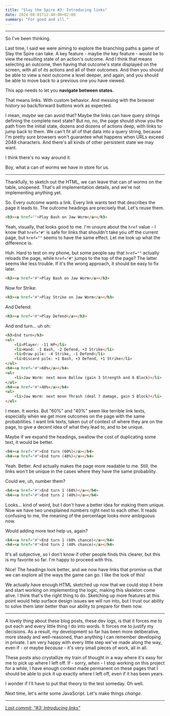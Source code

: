 ```yaml
---
title: "Slay the Spire #3: Introducing links"
date: 2024-08-01T12:40:00+02:00
summary: "For good and ill."
---
```


---

So I've been thinking. 

Last time, I said we were aiming to explore the branching paths a game of Slay the Spire can take. A key feature - maybe _the_ key feature - would be to view the resulting state of an action's outcome. And I think that means selecting an outcome, then having that outcome's state displayed on the screen, with all of its actions and all of their outcomes. And then you should be able to view a _next_ outcome a level deeper, and again, and you should be able to move back to a previous one you have viewed.

This app needs to let you **navigate between states.**

That means links. With custom behavior. And messing with the browser history so back/forward buttons work as expected.

I mean, _maybe_ we can avoid that? Maybe the links can have query strings defining the complete next state? But no, no, the page should show you the path from the initial state, dozens and dozens of actions deep, with links to jump back to them. We can't fit all of that data into a query string, because I'm pretty sure browsers won't guarantee what happens when URLs exceed 2048 characters. And there's all kinds of other persistent state we may want.

I think there's no way around it.

Boy, what a can of worms we have in store for us.

---

Thankfully, to sketch out the HTML, we can leave that can of worms on the table, unopened. That's all implementation details, and we're not implementing anything yet.

So. Every outcome wants a link. Every link wants text that describes the page it leads to. The outcome headings are precisely that. Let's reuse them.

```html
<h3><a href="">Play Bash on Jaw Worm</a></h3>
```

Yeah, visually, that looks good to me. I'm unsure about the `href` value - I know that `href="#"` is safe for links that shouldn't take you off the current page, but `href=""` seems to have the same effect. Let me look up what the difference is.

Huh. Hard to test on my phone, but some people say that `href=""` actually reloads the page, while `href="#"` jumps to the top of the page? The latter seems like less trouble. If it's the wrong approach, it should be easy to fix later.

```html
<h3><a href="#">Play Bash on Jaw Worm</a></h3>
```

Now for Strike:

```html
<h3><a href="#">Play Strike on Jaw Worm</a></h3>
```

And Defend:

```html
<h3><a href="#">Play Defend</a></h3>
```

And end turn... uh oh:

```html
<h3>End turn</h3>
<ul>
    <li>Player: -11 HP</li>
    <li>Hand: -1 Bash, -2 Defend, +3 Strike</li>
    <li>Draw pile: -4 Strike, -1 Defend</li>
    <li>Discard pile: +1 Bash, +3 Defend, +1 Strike</li>
</ul>
<h4><a href="#">60%</a></h4>
<ul>
    <li>Jaw Worm: next move Bellow (gain 3 Strength and 6 Block)</li>
</ul>
<h4><a href="#">40%</a></h4>
<ul>
    <li>Jaw Worm: next move Thrash (deal 7 damage, gain 5 Block)</li>
</ul>
```

I mean. It _works_. But "60%" and "40%" seem like terrible link texts, especially when we get more outcomes on the page with the same probabilities. I want link texts, taken out of context of where they are on the page, to give a decent idea of what they lead to, and to be unique.

Maybe if we expand the headings, swallow the cost of duplicating some text, it would be better.

```html
<h4><a href="#">End turn (60%)</a></h4>
<h4><a href="#">End turn (40%)</a></h4>
```

Yeah. Better. And actually makes the page more readable to me. Still, the links won't be unique in the cases where they have the same probability.

Could we, uh, number them?

```html
<h4><a href="#">End turn 1 (60%)</a></h4>
<h4><a href="#">End turn 2 (40%)</a></h4>
```

Looks... kind of weird, but I don't have a better idea for making them unique. Now we have two unexplained numbers right next to each other. It reads confusing to me, the meaning of the percentage looks _more_ ambiguous now.

Would adding more text help us, again?

```html
<h4><a href="#">End turn 1 (60% chance)</a></h4>
<h4><a href="#">End turn 2 (40% chance)</a></h4>
```

It's all subjective, so I don't know if other people finds this clearer, but this is my favorite so far. I'm happy to proceed with this.

Nice! The headings look better, and we now have links that promise us that we can explore all the ways the game can go. I like the look of this!

We actually have enough HTML sketched up now that we could stop it here and start working on implementing the logic, making this skeleton come alive. I think that's the right thing to do. Sketching up more features at this point would help surface design issues we will run into, but I trust our ability to solve them later better than our ability to prepare for them now.

---

A lovely thing about these blog posts, these dev logs, is that it forces me to put each and every little thing I do into words. It forces me to justify my decisions. As a result, my development so far has been more deliberative, more steady and well-reasoned, than anything I can remember developing in private. I am very happy with every little step we've made along the way, even if - or maybe _because_ - it's very small pieces of work, all in all.

These posts also crystallize my train of thought in a way where it's easy for me to pick up where I left off. If - sorry, _when_ - I stop working on this project for a while, I have enough context made permanent on these pages that I should be able to pick it up exactly where I left off, even if it has been years.

I wonder if I'll have to put that theory to the test someday. Oh well.

Next time, let's write some JavaScript. Let's make things _change_.

---

_[Last commit: "#3: Introducing links"](https://codeberg.org/cvennevik/crystal-spire/src/commit/12d6098e07ecd5de448b3d76e96805c9496145bb/index.html)_
